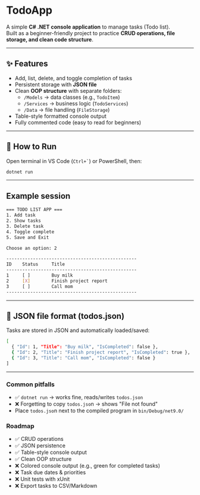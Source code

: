 # TodoApp

A simple **C# .NET console application** to manage tasks (Todo list).  
Built as a beginner-friendly project to practice **CRUD operations, file storage, and clean code structure**.

---

## ✨ Features
- Add, list, delete, and toggle completion of tasks
- Persistent storage with **JSON file**
- Clean **OOP structure** with separate folders:
  - `/Models` → data classes (e.g., `TodoItem`)
  - `/Services` → business logic (`TodoServices`)
  - `/Data` → file handling (`FileStorage`)
- Table-style formatted console output
- Fully commented code (easy to read for beginners)

---

## 🚀 How to Run

Open terminal in VS Code (`` Ctrl+` ``) or PowerShell, then:
```bash
dotnet run
```

---

## Example session
```bash
=== TODO LIST APP ===
1. Add task
2. Show tasks
3. Delete task
4. Toggle complete
5. Save and Exit

Choose an option: 2

-------------------------------------------------
ID    Status     Title
-------------------------------------------------
1     [ ]        Buy milk
2     [X]        Finish project report
3     [ ]        Call mom
-------------------------------------------------
```

---

## 📂 JSON file format (todos.json)
Tasks are stored in JSON and automatically loaded/saved:
```bash
[
  { "Id": 1, "Title": "Buy milk", "IsCompleted": false },
  { "Id": 2, "Title": "Finish project report", "IsCompleted": true },
  { "Id": 3, "Title": "Call mom", "IsCompleted": false }
]
```

---

### Common pitfalls
- ✅ `dotnet run` → works fine, reads/writes `todos.json`
- ❌ Forgetting to copy `todos.jso`n → shows "File not found"
- Place `todos.jso`n next to the compiled program in `bin/Debug/net9.0/`

### Roadmap
- ✅ CRUD operations
- ✅ JSON persistence
- ✅ Table-style console output
- ✅ Clean OOP structure
- ❌ Colored console output (e.g., green for completed tasks)
- ❌ Task due dates & priorities
- ❌ Unit tests with xUnit
- ❌ Export tasks to CSV/Markdown